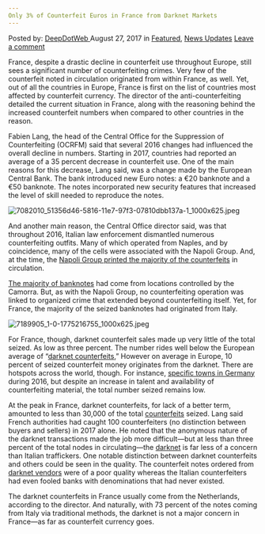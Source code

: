 ```yaml
---
Only 3% of Counterfeit Euros in France from Darknet Markets
---
```

<article class="post-listing post-22194 post type-post status-publish format-standard has-post-thumbnail hentry 
 tag-counterfeit tag-darknet tag-euros tag-france tag-markets">
    <div class="post-inner">
        <span>Posted by: <a href="https://www.deepdotweb.com/author/admin/" title="">DeepDotWeb </a></span>
    <span>August 27, 2017</span>
    <span>in <a href="https://www.deepdotweb.com/category/deepdot-news/" rel="category tag">Featured</a>, <a href="https://www.deepdotweb.com/category/news-updates/" rel="category tag">News Updates</a></span>
    <span><a href="https://www.deepdotweb.com/2017/08/27/3-counterfeit-euros-france-darknet-markets/#respond">Leave a comment</a></span>
    </p>
    <div class="clear"></div>
    <div class="entry">
    <p>France, despite a drastic decline in counterfeit use throughout Europe, still sees a significant number of counterfeiting crimes. Very few of the counterfeit noted in circulation originated from within France, as well. Yet, out of all the countries in Europe, France is first on the list of countries most affected by counterfeit currency. The director of the anti-counterfeiting detailed the current situation in France, along with the reasoning behind the increased counterfeit numbers when compared to other countries in the reason.</p>
    <p>Fabien Lang, the head of the Central Office for the Suppression of Counterfeiting (OCRFM) said that several 2016 changes had influenced the overall decline in numbers. Starting in 2017, countries had reported an average of a 35 percent decrease in counterfeit use. One of the main reasons for this decrease, Lang said, was a change made by the European Central Bank. The bank introduced new Euro notes: a €20 banknote and a €50 banknote. The notes incorporated new security features that increased the level of skill needed to reproduce the notes.</p>
    <p><img class="wp-image-22201" src="https://www.deepdotweb.com/wp-content/uploads/2017/08/7082010_51356d46-5816-11e7-97f3-07810dbb137a-1_100-1.jpeg" alt="7082010_51356d46-5816-11e7-97f3-07810dbb137a-1_1000x625.jpeg" /></p>
    <p>And another main reason, the Central Office director said, was that throughout 2016, Italian law enforcement dismantled numerous counterfeiting outfits. Many of which operated from Naples, and by coincidence, many of the cells were associated with the Napoli Group. And, at the time, the <a href="https://www.deepdotweb.com/2016/12/22/napoligroup-investigation-2012-controlled-90-counterfeit-flow/">Napoli Group printed the majority of the counterfeits</a> in circulation.</p>
    <p><a href="http://www.leparisien.fr/argenteuil-95100/argenteuil-ils-ramenaient-de-naples-des-valises-de-faux-billets-23-06-2017-7082010.php">The majority of banknotes</a> had come from locations controlled by the Camorra. But, as with the Napoli Group, no counterfeiting operation was linked to organized crime that extended beyond counterfeiting itself. Yet, for France, the majority of the seized banknotes had originated from Italy.</p>
    <p><img class="wp-image-22202" src="https://www.deepdotweb.com/wp-content/uploads/2017/08/7189905_1-0-1775216755_1000x625-jpeg.jpeg" alt="7189905_1-0-1775216755_1000x625.jpeg" srcset="https://www.deepdotweb.com/wp-content/uploads/2017/08/7189905_1-0-1775216755_1000x625-jpeg.jpeg 1000w, https://www.deepdotweb.com/wp-content/uploads/2017/08/7189905_1-0-1775216755_1000x625-jpeg-300x188.jpeg 300w" sizes="(max-width: 1000px) 100vw, 1000px" /></p>
    <p>For France, though, darknet counterfeit sales made up very little of the total seized. As low as three percent. The number rides well below the European average of “<a href="https://www.deepdotweb.com/2016/05/19/rise-fall-counterfeiting-experience/">darknet counterfeits</a>,” However on average in Europe, 10 percent of seized counterfeit money originates from the darknet. There are hotspots across the world, though. For instance, <a href="https://www.deepdotweb.com/2016/12/07/counterfeit-euros-new-trend-among-dark-net-criminals/">specific towns in Germany</a> during 2016, but despite an increase in talent and availability of counterfeiting material, the total number seized remains low.</p>
    <p>At the peak in France, darknet counterfeits, for lack of a better term, amounted to less than 30,000 of the total <a href="https://www.deepdotweb.com/tag/fake/">counterfeits</a> seized. Lang said French authorities had caught 100 counterfeiters (no distinction between buyers and sellers) in 2017 alone. He noted that the anonymous nature of the darknet transactions made the job more difficult—but at less than three percent of the total nodes in circulating—the <a href="https://www.deepdotweb.com/tag/darknet/">darknet</a> is far less of a concern than Italian traffickers. One notable distinction between darknet counterfeits and others could be seen in the quality. The counterfeit notes ordered from <a href="https://www.deepdotweb.com/2013/10/28/updated-llist-of-hidden-marketplaces-tor-i2p/">darknet vendors</a> were of a poor quality whereas the Italian counterfeiters had even fooled banks with denominations that had never existed.</p>
    <p>The darknet counterfeits in France usually come from the Netherlands, according to the director. And naturally, with 73 percent of the notes coming from Italy via traditional methods, the darknet is not a major concern in France—as far as counterfeit currency goes.</p>
    </div>
    <span style="display:none"><a href="https://www.deepdotweb.com/tag/counterfeit/" rel="tag">counterfeit</a> <a href="https://www.deepdotweb.com/tag/darknet/" rel="tag">darknet</a> <a href="https://www.deepdotweb.com/tag/euros/" rel="tag">euros</a> <a href="https://www.deepdotweb.com/tag/france/" rel="tag">france</a> <a href="https://www.deepdotweb.com/tag/markets/" rel="tag">markets</a></span> <span style="display:none" class="updated">2017-08-27</span>
    <div style="display:none" class="vcard author" itemprop="author" itemscope itemtype="http://schema.org/Person"><strong class="fn" itemprop="name"><a href="https://www.deepdotweb.com/author/admin/" title="Posts by DeepDotWeb" rel="author">DeepDotWeb</a></strong></div>
    </div>
</article>


